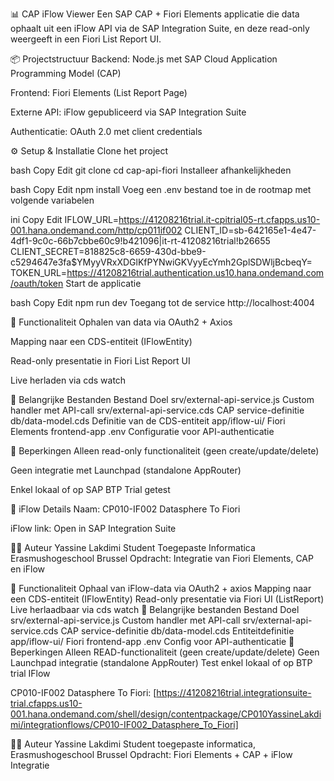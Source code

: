 📊 CAP iFlow Viewer
Een SAP CAP + Fiori Elements applicatie die data ophaalt uit een iFlow API via de SAP Integration Suite, en deze read-only weergeeft in een Fiori List Report UI.

📦 Projectstructuur
Backend: Node.js met SAP Cloud Application Programming Model (CAP)

Frontend: Fiori Elements (List Report Page)

Externe API: iFlow gepubliceerd via SAP Integration Suite

Authenticatie: OAuth 2.0 met client credentials

⚙️ Setup & Installatie
Clone het project

bash
Copy
Edit
git clone <repo-url>
cd cap-api-fiori
Installeer afhankelijkheden

bash
Copy
Edit
npm install
Voeg een .env bestand toe in de rootmap met volgende variabelen

ini
Copy
Edit
IFLOW_URL=https://41208216trial.it-cpitrial05-rt.cfapps.us10-001.hana.ondemand.com/http/cp011if002
CLIENT_ID=sb-642165e1-4e47-4df1-9c0c-66b7cbbe60c9!b421096|it-rt-41208216trial!b26655
CLIENT_SECRET=818825c8-6659-430d-bbe9-c5294647e3fa$YMyyVRxXDGlKfPYNwiGKVyyEcYmh2GplSDWljBcbeqY=
TOKEN_URL=https://41208216trial.authentication.us10.hana.ondemand.com/oauth/token
Start de applicatie

bash
Copy
Edit
npm run dev
Toegang tot de service
http://localhost:4004

🧠 Functionaliteit
Ophalen van data via OAuth2 + Axios

Mapping naar een CDS-entiteit (IFlowEntity)

Read-only presentatie in Fiori List Report UI

Live herladen via cds watch

📁 Belangrijke Bestanden
Bestand	Doel
srv/external-api-service.js	Custom handler met API-call
srv/external-api-service.cds	CAP service-definitie
db/data-model.cds	Definitie van de CDS-entiteit
app/iflow-ui/	Fiori Elements frontend-app
.env	Configuratie voor API-authenticatie

🚫 Beperkingen
Alleen read-only functionaliteit (geen create/update/delete)

Geen integratie met Launchpad (standalone AppRouter)

Enkel lokaal of op SAP BTP Trial getest

🔗 iFlow Details
Naam: CP010-IF002 Datasphere To Fiori

iFlow link:
Open in SAP Integration Suite

🧑‍💻 Auteur
Yassine Lakdimi
Student Toegepaste Informatica
Erasmushogeschool Brussel
Opdracht: Integratie van Fiori Elements, CAP en iFlow

🧠 Functionaliteit
Ophaal van iFlow-data via OAuth2 + axios
Mapping naar een CDS-entiteit (IFlowEntity)
Read-only presentatie via Fiori UI (ListReport)
Live herlaadbaar via cds watch
📁 Belangrijke bestanden
Bestand	Doel
srv/external-api-service.js	Custom handler met API-call
srv/external-api-service.cds	CAP service-definitie
db/data-model.cds	Entiteitdefinitie
app/iflow-ui/	Fiori frontend-app
.env	Config voor API-authenticatie
🚫 Beperkingen
Alleen READ-functionaliteit (geen create/update/delete)
Geen Launchpad integratie (standalone AppRouter)
Test enkel lokaal of op BTP trial
IFlow

CP010-IF002 Datasphere To Fiori: [https://41208216trial.integrationsuite-trial.cfapps.us10-001.hana.ondemand.com/shell/design/contentpackage/CP010YassineLakdimi/integrationflows/CP010-IF002_Datasphere_To_Fiori]

🧑‍💻 Auteur
Yassine Lakdimi
Student toegepaste informatica, Erasmushogeschool Brussel
Opdracht: Fiori Elements + CAP + iFlow Integratie
